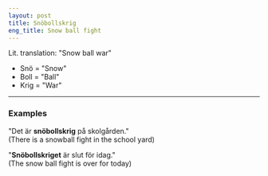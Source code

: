 ```yaml
---
layout: post
title: Snöbollskrig
eng_title: Snow ball fight
---
```


Lit. translation: "Snow ball war"

- Snö = "Snow"  
- Boll = "Ball"  
- Krig = "War"

____

### Examples

"Det är **snöbollskrig** på skolgården."  
(There is a snowball fight in the school yard)

"**Snöbollskriget** är slut för idag."  
(The snow ball fight is over for today)
